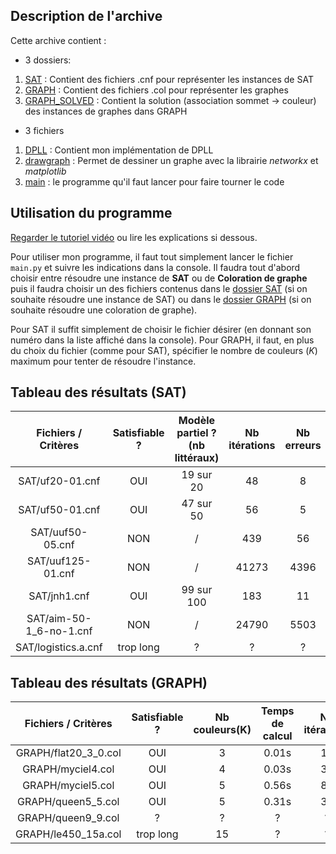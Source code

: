 ## Description de l'archive
Cette archive contient :

- 3 dossiers:
 1. [SAT](src/SAT) : Contient des fichiers .cnf pour représenter les instances de SAT
 2. [GRAPH](src/GRAPH) : Contient des fichiers .col pour représenter les graphes
 3. [GRAPH_SOLVED](src/GRAPH_SOLVED) : Contient la solution (association sommet -> couleur) des instances de graphes dans GRAPH
- 3 fichiers
 1. [DPLL](src/DPLL.py) : Contient mon implémentation de DPLL
 2. [drawgraph](src/drawgraph.py) : Permet de dessiner un graphe avec la librairie *networkx* et *matplotlib*
 3. [main](src/main.py) : le programme qu'il faut lancer pour faire tourner le code


## Utilisation du programme

[Regarder le tutoriel vidéo](https://youtu.be/aEVPTrXO2P0) ou lire les explications si dessous. 

Pour utiliser mon programme, il faut tout simplement lancer le fichier `main.py` et suivre les indications dans la console. Il faudra tout d'abord choisir entre résoudre une instance de **SAT** ou de **Coloration de graphe** puis il faudra choisir un des fichiers contenus dans le [dossier SAT](src/SAT) (si on souhaite résoudre une instance de SAT) ou dans le [dossier GRAPH](src/GRAPH) (si on souhaite résoudre une coloration de graphe). 

Pour SAT il suffit simplement de choisir le fichier désirer (en donnant son numéro dans la liste affiché dans la console). 
Pour GRAPH, il faut, en plus du choix du fichier (comme pour SAT), spécifier le nombre de couleurs (*K*) maximum pour tenter de résoudre l'instance.



## Tableau des résultats (SAT)

|   Fichiers / Critères   | Satisfiable ? | Modèle partiel ?  (nb littéraux) | Nb itérations | Nb erreurs | Nb C.U propagées | Temps de calcul |
|:-----------------------:|:-------------:|:--------------------------------:|:-------------:|:----------:|:----------------:|:---------------:|
|     SAT/uf20-01.cnf     |      OUI      |             19 sur 20            |       48      |      8     |        61        |      0.01s      |
|     SAT/uf50-01.cnf     |      OUI      |             47 sur 50            |       56      |      5     |        112       |      0.05s      |
|     SAT/uuf50-05.cnf    |      NON      |                 /                |      439      |     56     |       1018       |      0.57s      |
|    SAT/uuf125-01.cnf    |      NON      |                 /                |     41273     |    4396    |      128757      |     149.18s     |
|       SAT/jnh1.cnf      |      OUI      |            99 sur 100            |      183      |     11     |        393       |      2.61s      |
| SAT/aim-50-1_6-no-1.cnf |      NON      |                 /                |     24790     |    5503    |       17021      |      8.32s      |
|   SAT/logistics.a.cnf   |   trop long   |                 ?                |       ?       |      ?     |         ?        |        ?        |


## Tableau des résultats (GRAPH)


|  Fichiers / Critères | Satisfiable ? | Nb couleurs(K) | Temps de calcul | Nb itérations |          Image de le coloration          |
|:--------------------:|:-------------:|:--------------:|:---------------:|:-------------:|:----------------------------------------:|
| GRAPH/flat20_3_0.col |      OUI      |        3       |      0.01s      |       15      | [Img](src/img_coloration/flat20_3_0.png) |
|   GRAPH/myciel4.col  |      OUI      |        4       |      0.03s      |       36      |   [Img](src/img_coloration/myciel4.png)  |
|   GRAPH/myciel5.col  |      OUI      |        5       |      0.56s      |       83      |   [Img](src/img_coloration/myciel5.png)  |
|  GRAPH/queen5_5.col  |      OUI      |        5       |      0.31s      |       32      |  [Img](src/img_coloration/queen5_5.png)  |
|  GRAPH/queen9_9.col  |       ?       |        ?       |        ?        |       ?       |                     /                    |
|  GRAPH/le450_15a.col |   trop long   |       15       |        ?        |       ?       |                     /                    |